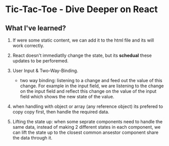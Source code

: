 # Tic-Tac-Toe - Dive Deeper on React

## What I've learned?

1. If were some static content, we can add it to the html file and its will work correctly.

2. React doesn't immediatlly change the state, but its **schedual** these updates to be perforemed.

3. User Input & Two-Way-Binding.

   - two way binding: listening to a change and feed out the value of this change. For example in the input field, we are listening to the change on the input field and reflect this change on the value of the input field which shows the new state of the value.

4. when handling with object or array (any reference object) its prefered to copy copy first, then handle the required data.

5. Lifting the state up: when some seprate components need to handle the same data, instead of making 2 different states in each component, we can lift the state up to the closest common ansestor component share the data through it. 

